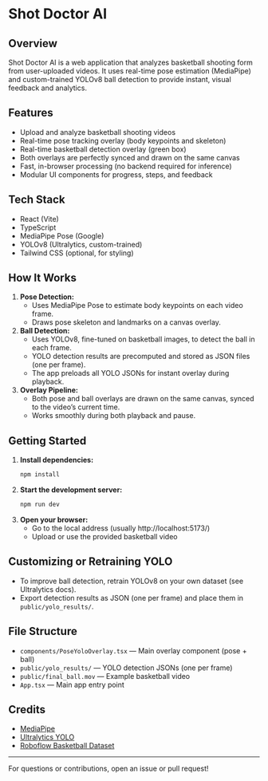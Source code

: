 # Shot Doctor AI

## Overview
Shot Doctor AI is a web application that analyzes basketball shooting form from user-uploaded videos. It uses real-time pose estimation (MediaPipe) and custom-trained YOLOv8 ball detection to provide instant, visual feedback and analytics.

## Features
- Upload and analyze basketball shooting videos
- Real-time pose tracking overlay (body keypoints and skeleton)
- Real-time basketball detection overlay (green box)
- Both overlays are perfectly synced and drawn on the same canvas
- Fast, in-browser processing (no backend required for inference)
- Modular UI components for progress, steps, and feedback

## Tech Stack
- React (Vite)
- TypeScript
- MediaPipe Pose (Google)
- YOLOv8 (Ultralytics, custom-trained)
- Tailwind CSS (optional, for styling)

## How It Works
1. **Pose Detection:**
   - Uses MediaPipe Pose to estimate body keypoints on each video frame.
   - Draws pose skeleton and landmarks on a canvas overlay.
2. **Ball Detection:**
   - Uses YOLOv8, fine-tuned on basketball images, to detect the ball in each frame.
   - YOLO detection results are precomputed and stored as JSON files (one per frame).
   - The app preloads all YOLO JSONs for instant overlay during playback.
3. **Overlay Pipeline:**
   - Both pose and ball overlays are drawn on the same canvas, synced to the video’s current time.
   - Works smoothly during both playback and pause.

## Getting Started
1. **Install dependencies:**
   ```bash
   npm install
   ```
2. **Start the development server:**
   ```bash
   npm run dev
   ```
3. **Open your browser:**
   - Go to the local address (usually http://localhost:5173/)
   - Upload or use the provided basketball video

## Customizing or Retraining YOLO
- To improve ball detection, retrain YOLOv8 on your own dataset (see Ultralytics docs).
- Export detection results as JSON (one per frame) and place them in `public/yolo_results/`.

## File Structure
- `components/PoseYoloOverlay.tsx` — Main overlay component (pose + ball)
- `public/yolo_results/` — YOLO detection JSONs (one per frame)
- `public/final_ball.mov` — Example basketball video
- `App.tsx` — Main app entry point

## Credits
- [MediaPipe](https://mediapipe.dev/)
- [Ultralytics YOLO](https://github.com/ultralytics/ultralytics)
- [Roboflow Basketball Dataset](https://universe.roboflow.com/eagle-eye/basketball-1zhpe)

---
For questions or contributions, open an issue or pull request!
